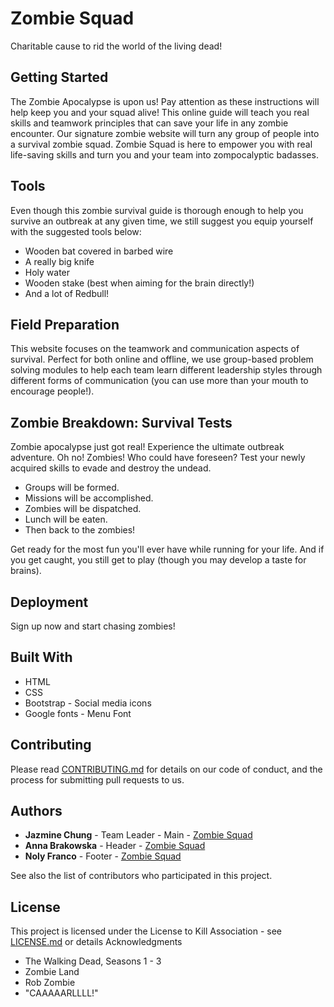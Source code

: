 # Zombie Squad
Charitable cause to rid the world of the living dead! 

## Getting Started
The Zombie Apocalypse is upon us! Pay attention as these instructions will help keep you and your squad alive! This online guide will teach you real skills and teamwork principles that can save your life in any zombie encounter. Our signature zombie website will turn any group of people into a survival zombie squad. Zombie Squad is here to empower you with real life-saving skills and turn you and your team into zompocalyptic badasses.

## Tools
Even though this zombie survival guide is thorough enough to help you survive an outbreak at any given time, we still suggest you equip yourself with the suggested tools below:

- Wooden bat covered in barbed wire
- A really big knife
- Holy water
- Wooden stake (best when aiming for the brain directly!)
- And a lot of Redbull!


## Field Preparation
This website focuses on the teamwork and communication aspects of survival. Perfect for both online and offline, we use group-based problem solving modules to help each team learn different leadership styles through different forms of communication (you can use more than your mouth to encourage people!).

## Zombie Breakdown: Survival Tests 
Zombie apocalypse just got real! Experience the ultimate outbreak adventure. Oh no!  Zombies!  Who could have foreseen?  Test your newly acquired skills to evade and destroy the undead.  

- Groups will be formed. 
- Missions will be accomplished.  
- Zombies will be dispatched.  
- Lunch will be eaten.  
- Then back to the zombies!  

Get ready for the most fun you'll ever have while running for your life.  And if you get caught, you still get to play (though you may develop a taste for brains).

## Deployment
Sign up now and start chasing zombies!

## Built With
- HTML
- CSS
- Bootstrap - Social media icons
- Google fonts - Menu Font

## Contributing
Please read [CONTRIBUTING.md](https://google.com) for details on our code of conduct, and the process for submitting pull requests to us.

## Authors
- **Jazmine Chung** - Team Leader - Main -  [Zombie Squad](https://github.com/Chungzilla/zombie_squad) 
- **Anna Brakowska** - Header - [Zombie Squad](https://github.com/Chungzilla/zombie_squad) 
- **Noly Franco** - Footer - [Zombie Squad](https://github.com/Chungzilla/zombie_squad) 

See also the list of contributors who participated in this project.

## License
This project is licensed under the License to Kill Association - see [LICENSE.md](https://google.com) or details
Acknowledgments

- The Walking Dead,  Seasons 1 - 3
- Zombie Land
- Rob Zombie
- "CAAAAARLLLL!"

